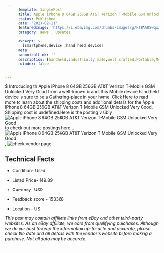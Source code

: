 ```yaml
---
      template: SinglePost
      title: Apple iPhone 8 64GB 256GB AT&T Verizon T-Mobile GSM Unlocked Very Good
      status: Published
      date: '2023-02-11'
      featuredImage: 'https://i.ebayimg.com/thumbs/images/g/kf8AAOSwqxZivId7/s-l225.jpg'
      category: News , Updates

      excerpt: >-
        [smartphone,device ,hand held device]
      meta:
      canonicalLink: ''
      description: [handheld,industrially made,well crafted,Portable,Mobile,Compact,Convenient,Lightweight,Maneuverable,Man-portable,Miniature,Carriable,Hand-held,Light,Holdable,Transportable,Mobile device,Pocket-sized,On-the-go,Wireless,Cordless,Compact size,Convenient size, smartphone,device ,hand held device]
      noindex: false
      

---
```

$
      Introducing th Apple iPhone 8 64GB 256GB AT&T Verizon T-Mobile GSM Unlocked Very Good from a well-known brand.This Mobile device hand held device is sure to be a Gathering-place in your home. [Click Here](https://www.ebay.com/itm/353650199803?hash=item525731ccfb%3Ag%3Akf8AAOSwqxZivId7&mkevt=1&mkcid=1&mkrid=711-53200-19255-0&campid=%253CePNCampaignId%253E&customid=%253CreferenceId%253E&toolid=10049) to read more to learn about the shipping costs and additional details for the Apple iPhone 8 64GB 256GB AT&T Verizon T-Mobile GSM Unlocked Very Good. Shipping cost is undefined.Here is the posting visibly ![Apple iPhone 8 64GB 256GB AT&T Verizon T-Mobile GSM Unlocked Very Good](https://i.ebayimg.com/thumbs/images/g/kf8AAOSwqxZivId7/s-l225.jpg) to check out more postings here... ![Apple iPhone 8 64GB 256GB AT&T Verizon T-Mobile GSM Unlocked Very Good](https://i.ebayimg.com/images/g/kf8AAOSwqxZivId7/s-l960.jpg), ![check vendor page](https://origin-galleryplus.ebayimg.com/ws/web/353650199803_2_0_1/225x225.jpg,https://origin-galleryplus.ebayimg.com/ws/web/353650199803_3_0_1/225x225.jpg,https://origin-galleryplus.ebayimg.com/ws/web/353650199803_4_0_1/225x225.jpg,https://origin-galleryplus.ebayimg.com/ws/web/353650199803_5_0_1/225x225.jpg,https://origin-galleryplus.ebayimg.com/ws/web/353650199803_6_0_1/225x225.jpg,https://origin-galleryplus.ebayimg.com/ws/web/353650199803_7_0_1/225x225.jpg,https://origin-galleryplus.ebayimg.com/ws/web/353650199803_8_0_1/225x225.jpg,https://origin-galleryplus.ebayimg.com/ws/web/353650199803_9_0_1/225x225.jpg,https://origin-galleryplus.ebayimg.com/ws/web/353650199803_10_0_1/225x225.jpg)'

      

 ## Technical Facts 



     
      

 - Condition- Used 


      

 - Listed Price- 149.89 


      

 - Currency- USD 


      

 - Feedback score - 153368 


      

 - Location - US 


      
      

 *_This post may contain affiliate links from eBay and other third-party websites. As an eBay affiliate, we earn from qualifying purchases. Although we do our best to keep the information up-to-date and accurate, please check the date and all details with the vendor's website before making a purchase. Not all data may be accurate._*




      -
